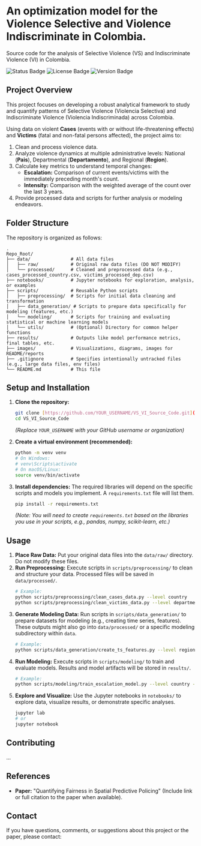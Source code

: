 # An optimization model for the Violence Selective and Violence Indiscriminate in Colombia.

Source code for the analysis of Selective Violence (VS) and Indiscriminate Violence (VI) in Colombia.

![Status Badge](https://img.shields.io/badge/Status-In%20Development-yellow) ![License Badge](https://img.shields.io/badge/License-MIT-blue) ![Version Badge](https://img.shields.io/badge/Version-1.0.0-informational)

## Project Overview

This project focuses on developing a robust analytical framework to study and quantify patterns of Selective Violence (Violencia Selectiva) and Indiscriminate Violence (Violencia Indiscriminada) across Colombia.

Using data on violent **Cases** (events with or without life-threatening effects) and **Victims** (fatal and non-fatal persons affected), the project aims to:

1.  Clean and process violence data.
2.  Analyze violence dynamics at multiple administrative levels: National (**Pais**), Departmental (**Departamento**), and Regional (**Region**).
3.  Calculate key metrics to understand temporal changes:
    * **Escalation:** Comparison of current events/victims with the immediately preceding month's count.
    * **Intensity:** Comparison with the weighted average of the count over the last 3 years.
4.  Provide processed data and scripts for further analysis or modeling endeavors.

## Folder Structure

The repository is organized as follows:

```
.
Repo_Root/
├── data/               # All data files
│   ├── raw/            # Original raw data files (DO NOT MODIFY)
│   └── processed/      # Cleaned and preprocessed data (e.g., cases_processed_country.csv, victims_processed_dep.csv)
├── notebooks/          # Jupyter notebooks for exploration, analysis, or examples
├── scripts/            # Reusable Python scripts
│   ├── preprocessing/  # Scripts for initial data cleaning and transformation
│   ├── data_generation/ # Scripts to prepare data specifically for modeling (features, etc.)
│   └── modeling/       # Scripts for training and evaluating statistical or machine learning models
│   └── utils/          # (Optional) Directory for common helper functions
├── results/            # Outputs like model performance metrics, final tables, etc.
├── images/             # Visualizations, diagrams, images for README/reports
├── .gitignore          # Specifies intentionally untracked files (e.g., large data files, env files)
└── README.md           # This file

```

## Setup and Installation

1.  **Clone the repository:**
    ```bash
    git clone [https://github.com/YOUR_USERNAME/VS_VI_Source_Code.git](https://github.com/YOUR_USERNAME/VS_VI_Source_Code.git)
    cd VS_VI_Source_Code
    ```
    *(Replace `YOUR_USERNAME` with your GitHub username or organization)*

2.  **Create a virtual environment (recommended):**
    ```bash
    python -m venv venv
    # On Windows:
    # venv\Scripts\activate
    # On macOS/Linux:
    source venv/bin/activate
    ```

3.  **Install dependencies:**
    The required libraries will depend on the specific scripts and models you implement. A `requirements.txt` file will list them.
    ```bash
    pip install -r requirements.txt
    ```
    *(Note: You will need to create `requirements.txt` based on the libraries you use in your scripts, e.g., pandas, numpy, scikit-learn, etc.)*

## Usage

1.  **Place Raw Data:** Put your original data files into the `data/raw/` directory. Do not modify these files.
2.  **Run Preprocessing:** Execute scripts in `scripts/preprocessing/` to clean and structure your data. Processed files will be saved in `data/processed/`.
    ```bash
    # Example:
    python scripts/preprocessing/clean_cases_data.py --level country
    python scripts/preprocessing/clean_victims_data.py --level department --id 52 # Example for Nariño
    ```
3.  **Generate Modeling Data:** Run scripts in `scripts/data_generation/` to prepare datasets for modeling (e.g., creating time series, features). These outputs might also go into `data/processed/` or a specific modeling subdirectory within `data`.
    ```bash
    # Example:
    python scripts/data_generation/create_ts_features.py --level region --name Pacifica
    ```
4.  **Run Modeling:** Execute scripts in `scripts/modeling/` to train and evaluate models. Results and model artifacts will be stored in `results/`.
    ```bash
    # Example:
    python scripts/modeling/train_escalation_model.py --level country --target cases
    ```
5.  **Explore and Visualize:** Use the Jupyter notebooks in `notebooks/` to explore data, visualize results, or demonstrate specific analyses.
    ```bash
    jupyter lab
    # or
    jupyter notebook
    ```


## Contributing

...

## References

* **Paper:** "Quantifying Fairness in Spatial Predictive Policing" (Include link or full citation to the paper when available).

## Contact

If you have questions, comments, or suggestions about this project or the paper, please contact:
